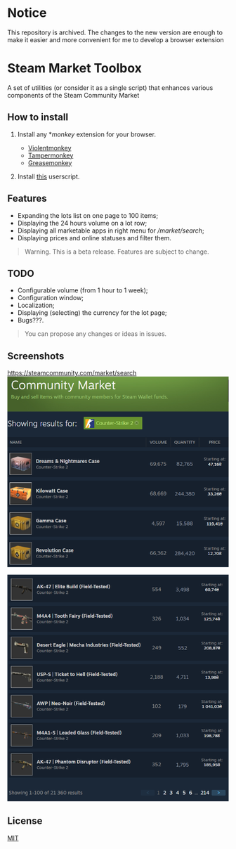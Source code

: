 # Notice

This repository is archived. The changes to the new version are enough to make it easier and more convenient for me to develop a browser extension

# Steam Market Toolbox

A set of utilities (or consider it as a single script) that enhances various components of the Steam Community Market

## How to install

1. Install any **monkey* extension for your browser.
   - [Violentmonkey](https://violentmonkey.github.io/)
   - [Tampermonkey](https://www.tampermonkey.net/)
   - [Greasemonkey](https://www.greasespot.net/)

2. Install [this](https://github.com/SeRi0uS007/SteamMarketToolbox/raw/master/steammarkettoolbox.user.js) userscript.

## Features

- Expanding the lots list on one page to 100 items;
- Displaying the 24 hours volume on a lot row;
- Displaying all marketable apps in right menu for */market/search*;
- Displaying prices and online statuses and filter them.

> Warning. This is a beta release. Features are subject to change.

## TODO

- Configurable volume (from 1 hour to 1 week);
- Configuration window;
- Localization;
- Displaying (selecting) the currency for the lot page;
- Bugs???.

> You can propose any changes or ideas in issues.

## Screenshots

https://steamcommunity.com/market/search
![Steam Market Top View](./screenshots/img1.png)

![Steam Market Bottom View](./screenshots/img2.png)

## License
[MIT](LICENSE.txt)